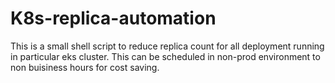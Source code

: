 # K8s-replica-automation
This is a small shell script to reduce replica count for all deployment running in particular eks cluster. This can be scheduled in non-prod environment to non buisiness hours for cost saving.
